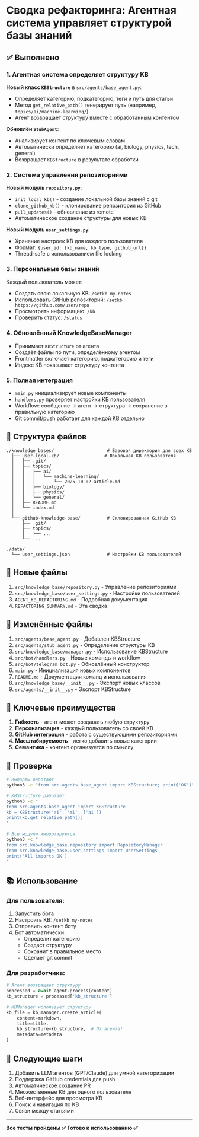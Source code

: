 # Сводка рефакторинга: Агентная система управляет структурой базы знаний

## ✅ Выполнено

### 1. Агентная система определяет структуру KB

**Новый класс `KBStructure`** в `src/agents/base_agent.py`:
- Определяет категорию, подкатегорию, теги и путь для статьи
- Метод `get_relative_path()` генерирует путь (например, `topics/ai/machine-learning/`)
- Агент возвращает структуру вместе с обработанным контентом

**Обновлён `StubAgent`**:
- Анализирует контент по ключевым словам
- Автоматически определяет категорию (ai, biology, physics, tech, general)
- Возвращает `KBStructure` в результате обработки

### 2. Система управления репозиториями

**Новый модуль `repository.py`**:
- `init_local_kb()` - создание локальной базы знаний с git
- `clone_github_kb()` - клонирование репозитория из GitHub
- `pull_updates()` - обновление из remote
- Автоматическое создание структуры для новых KB

**Новый модуль `user_settings.py`**:
- Хранение настроек KB для каждого пользователя
- Формат: `{user_id: {kb_name, kb_type, github_url}}`
- Thread-safe с использованием file locking

### 3. Персональные базы знаний

Каждый пользователь может:
- Создать свою локальную KB: `/setkb my-notes`
- Использовать GitHub репозиторий: `/setkb https://github.com/user/repo`
- Просмотреть информацию: `/kb`
- Проверить статус: `/status`

### 4. Обновлённый KnowledgeBaseManager

- Принимает `KBStructure` от агента
- Создаёт файлы по пути, определённому агентом
- Frontmatter включает категорию, подкатегорию и теги
- Индекс KB показывает структуру контента

### 5. Полная интеграция

- `main.py` инициализирует новые компоненты
- `handlers.py` проверяет настройки KB пользователя
- Workflow: сообщение → агент → структура → сохранение в правильную категорию
- Git commit/push работает для каждой KB отдельно

## 📁 Структура файлов

```
./knowledge_bases/                    # Базовая директория для всех KB
  ├── user-local-kb/                 # Локальная KB пользователя
  │   ├── .git/
  │   ├── topics/
  │   │   ├── ai/
  │   │   │   └── machine-learning/
  │   │   │       └── 2025-10-02-article.md
  │   │   ├── biology/
  │   │   ├── physics/
  │   │   └── general/
  │   ├── README.md
  │   └── index.md
  │
  └── github-knowledge-base/          # Склонированная GitHub KB
      ├── .git/
      ├── topics/
      │   └── ...
      └── ...

./data/
  └── user_settings.json              # Настройки KB пользователей
```

## 📄 Новые файлы

1. `src/knowledge_base/repository.py` - Управление репозиториями
2. `src/knowledge_base/user_settings.py` - Настройки пользователей
3. `AGENT_KB_REFACTORING.md` - Подробная документация
4. `REFACTORING_SUMMARY.md` - Эта сводка

## 🔄 Изменённые файлы

1. `src/agents/base_agent.py` - Добавлен KBStructure
2. `src/agents/stub_agent.py` - Определение структуры KB
3. `src/knowledge_base/manager.py` - Использование KBStructure
4. `src/bot/handlers.py` - Новые команды и workflow
5. `src/bot/telegram_bot.py` - Обновлённый конструктор
6. `main.py` - Инициализация новых компонентов
7. `README.md` - Документация команд и использования
8. `src/knowledge_base/__init__.py` - Экспорт новых классов
9. `src/agents/__init__.py` - Экспорт KBStructure

## 🎯 Ключевые преимущества

1. **Гибкость** - агент может создавать любую структуру
2. **Персонализация** - каждый пользователь со своей KB
3. **GitHub интеграция** - работа с существующими репозиториями
4. **Масштабируемость** - легко добавить новые категории
5. **Семантика** - контент организуется по смыслу

## 🧪 Проверка

```bash
# Импорты работают
python3 -c "from src.agents.base_agent import KBStructure; print('OK')"

# KBStructure работает
python3 -c "
from src.agents.base_agent import KBStructure
kb = KBStructure('ai', 'ml', ['ai'])
print(kb.get_relative_path())
"

# Все модули импортируются
python3 -c "
from src.knowledge_base.repository import RepositoryManager
from src.knowledge_base.user_settings import UserSettings
print('All imports OK')
"
```

## 📚 Использование

### Для пользователя:

1. Запустить бота
2. Настроить KB: `/setkb my-notes`
3. Отправить контент боту
4. Бот автоматически:
   - Определит категорию
   - Создаст структуру
   - Сохранит в правильное место
   - Сделает git commit

### Для разработчика:

```python
# Агент возвращает структуру
processed = await agent.process(content)
kb_structure = processed['kb_structure']

# KBManager использует структуру
kb_file = kb_manager.create_article(
    content=markdown,
    title=title,
    kb_structure=kb_structure,  # От агента!
    metadata=metadata
)
```

## 🚀 Следующие шаги

1. Добавить LLM агентов (GPT/Claude) для умной категоризации
2. Поддержка GitHub credentials для push
3. Автоматическое создание PR
4. Множественные KB для одного пользователя
5. Веб-интерфейс для просмотра KB
6. Поиск и навигация по KB
7. Связи между статьями

---

**Все тесты пройдены ✅**
**Готово к использованию ✅**
